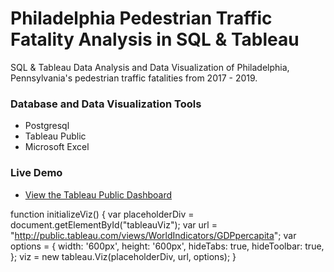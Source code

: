# Philadelphia Pedestrian Traffic Fatality Analysis in SQL & Tableau
SQL & Tableau Data Analysis and Data Visualization of Philadelphia, Pennsylvania's pedestrian traffic fatalities from 2017 - 2019. 

### Database and Data Visualization Tools
+ Postgresql
+ Tableau Public
+ Microsoft Excel

### Live Demo
+ [View the Tableau Public Dashboard](https://public.tableau.com/profile/matthew.snell1329#!/vizhome/PhiladelphiaPedestrianFatalities/PhiladelphiasFatalPedestrianCrashes2017-2019)

function initializeViz() {
var placeholderDiv = document.getElementById("tableauViz");
var url = "http://public.tableau.com/views/WorldIndicators/GDPpercapita";
var options = {
 width: '600px',
 height: '600px',
 hideTabs: true,
 hideToolbar: true,
 };
viz = new tableau.Viz(placeholderDiv, url, options);
}

